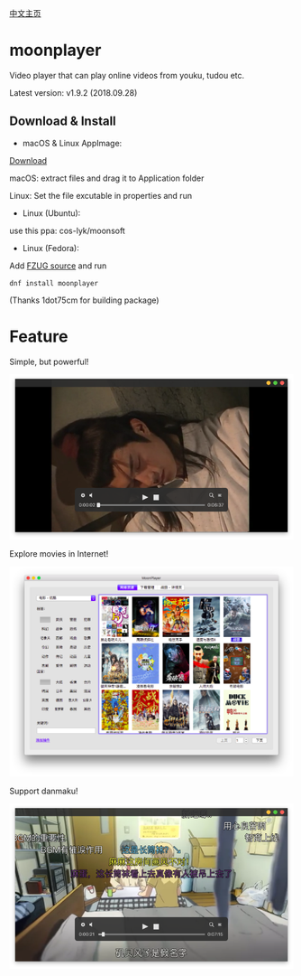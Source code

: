 [中文主页](https://github.com/coslyk/moonplayer/wiki/HomePageZH)

moonplayer
==========
Video player that can play online videos from youku, tudou etc.

Latest version: v1.9.2 (2018.09.28)


Download & Install
----
 * macOS & Linux AppImage:

[Download](https://github.com/coslyk/moonplayer/releases "Download")

macOS: extract files and drag it to Application folder

Linux: Set the file excutable in properties and run

 * Linux (Ubuntu): 

use this ppa: cos-lyk/moonsoft

 * Linux (Fedora): 

Add [FZUG source](https://github.com/FZUG/repo/wiki/FZUG "FZUG source") and run
```
dnf install moonplayer
```
 (Thanks 1dot75cm for building package)

Feature
====
Simple, but powerful!

<img src="screenshots/screenshot.png?raw=true" title="screenshot" />

Explore movies in Internet!

<img src="screenshots/screenshot2.png?raw=true" title="screenshot2" />

Support danmaku!

<img src="screenshots/screenshot3.png?raw=true" title="screenshot3" />
